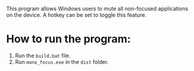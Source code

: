 This program allows Windows users to mute all non-focused applications on the device. A hotkey can be set to toggle this feature.

# How to run the program:

1. Run the `build.bat` file.  
2. Run `mono_focus.exe` in the `dist` folder.
